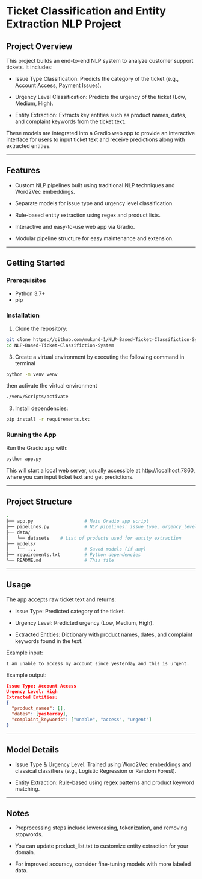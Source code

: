 # Ticket Classification and Entity Extraction NLP Project

## Project Overview
This project builds an end-to-end NLP system to analyze customer support tickets. It includes:

- Issue Type Classification: Predicts the category of the ticket (e.g., Account Access, Payment Issues).

- Urgency Level Classification: Predicts the urgency of the ticket (Low, Medium, High).

- Entity Extraction: Extracts key entities such as product names, dates, and complaint keywords from the ticket text.

These models are integrated into a Gradio web app to provide an interactive interface for users to input ticket text and receive predictions along with extracted entities.

----------


## Features
- Custom NLP pipelines built using traditional NLP techniques and Word2Vec embeddings.

- Separate models for issue type and urgency level classification.

- Rule-based entity extraction using regex and product lists.

- Interactive and easy-to-use web app via Gradio.

- Modular pipeline structure for easy maintenance and extension.

-----------


## Getting Started

### Prerequisites
- Python 3.7+
- pip

### Installation
1. Clone the repository:
 ```bash
git clone https://github.com/mukund-1/NLP-Based-Ticket-Classifiction-System.git
cd NLP-Based-Ticket-Classifiction-System
  ```

3. Create a virtual environment by executing the following command in terminal
  ```bash
  python -m venv venv
  ```

  then activate the virtual environment
  ```bash
  ./venv/Scripts/activate 
  ```

3. Install dependencies:
```bash
pip install -r requirements.txt
```

### Running the App
Run the Gradio app with:
```bash
python app.py
```

This will start a local web server, usually accessible at http://localhost:7860, where you can input ticket text and get predictions.


-----------


## Project Structure
```bash
.
├── app.py                   # Main Gradio app script
├── pipelines.py             # NLP pipelines: issue_type, urgency_level, entity_extraction
├── data/
│   └── datasets    # List of products used for entity extraction
├── models/
│   └── ...                  # Saved models (if any)
├── requirements.txt         # Python dependencies
└── README.md                # This file
```



--------------------



## Usage
The app accepts raw ticket text and returns:

- Issue Type: Predicted category of the ticket.

- Urgency Level: Predicted urgency (Low, Medium, High).

- Extracted Entities: Dictionary with product names, dates, and complaint keywords found in the text.

Example input:
```text
I am unable to access my account since yesterday and this is urgent.    
```

Example output:

```json
Issue Type: Account Access
Urgency Level: High
Extracted Entities:
{
  "product_names": [],
  "dates": [yesterday],
  "complaint_keywords": ["unable", "access", "urgent"]
}
```

--------------



## Model Details
- Issue Type & Urgency Level: Trained using Word2Vec embeddings and classical classifiers (e.g., Logistic Regression or Random Forest).

- Entity Extraction: Rule-based using regex patterns and product keyword matching.


------------


## Notes
- Preprocessing steps include lowercasing, tokenization, and removing stopwords.

- You can update product_list.txt to customize entity extraction for your domain.

- For improved accuracy, consider fine-tuning models with more labeled data.
